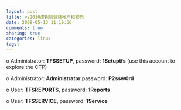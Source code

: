 ```yaml
---
layout: post
title: vs2010虚拟机登陆帐户和密码
date: 2009-05-13 11:19:56
comments: true
sharing: true
categories: linux
tags: 
---
```


<p>o Administrator: <strong>TFSSETUP</strong>, password: <strong>1Setuptfs</strong> (use this account to explore the CTP) </p>  <p>o Administrator: <strong>Administrator</strong>,password: <strong>P2ssw0rd</strong></p>  <p>o User: <strong>TFSREPORTS</strong>, password: <strong>1Reports</strong></p>  <p>o User: <strong>TFSSERVICE</strong>, password: <strong>1Service</strong></p>